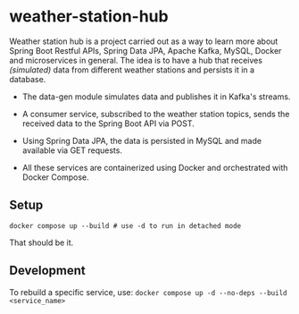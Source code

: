 # weather-station-hub

Weather station hub is a project carried out as a way to learn more about Spring Boot Restful APIs, Spring Data JPA, Apache Kafka, MySQL, Docker and microservices in general. The idea is to have a hub that receives *(simulated)* data from different weather stations and persists it in a database.

- The data-gen module simulates data and publishes it in Kafka's streams.

- A consumer service, subscribed to the weather station topics, sends the received data to the Spring Boot API via POST.

- Using Spring Data JPA, the data is persisted in MySQL and made available via GET requests.

- All these services are containerized using Docker and orchestrated with Docker Compose.

## Setup

`docker compose up --build # use -d to run in detached mode`

That should be it.

## Development

To rebuild a specific service, use: `docker compose up -d --no-deps --build <service_name>`

